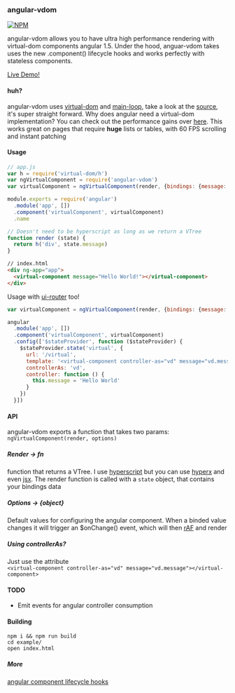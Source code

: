 ### angular-vdom

[![NPM][angular-vdom-icon]][angular-vdom-url]

angular-vdom allows you to have ultra high performance rendering with virtual-dom components angular 1.5. Under the hood, anguar-vdom takes uses the new .component() lifecycle hooks and works perfectly with stateless components.  

[Live Demo!](http://jackhanford.com/angular-vdom)

#### huh?
angular-vdom uses [virtual-dom](https://github.com/Matt-Esch/virtual-dom) and [main-loop](https://github.com/raynos/main-loop), take a look at the [source](https://github.com/hanford/angular-vdom/blob/master/index.js), it's super straight forward. Why does angular need a virtual-dom implementation? You can check out the performance gains over [here](https://auth0.com/blog/2016/01/07/more-benchmarks-virtual-dom-vs-angular-12-vs-mithril-js-vs-the-rest/). This works great on pages that require **huge** lists or tables, with 60 FPS scrolling and instant patching

#### Usage
```js
// app.js
var h = require('virtual-dom/h')
var ngVirtualComponent = require('angular-vdom')
var virtualComponent = ngVirtualComponent(render, {bindings: {message: '<'}})

module.exports = require('angular')
  .module('app', [])
  .component('virtualComponent', virtualComponent)
  .name

// Doesn't need to be hyperscript as long as we return a VTree
function render (state) {
  return h('div', state.message)
}

```  

```html
// index.html
<div ng-app="app">
  <virtual-component message="Hello World!"></virtual-component>
</div>
```  

Usage with [ui-router](https://github.com/angular-ui/ui-router) too!
```js
var virtualComponent = ngVirtualComponent(render, {bindings: {message: '<'}})

angular
  .module('app', [])
  .component('virtualComponent', virtualComponent)
  .config(['$stateProvider', function ($stateProvider) {
    $stateProvider.state('virtual', {
      url: '/virtual',
      template: '<virtual-component controller-as="vd" message="vd.message"></virtual-component>',
      controllerAs: 'vd',
      controller: function () {
        this.message = 'Hello World'
      }
    })
  }])
```  

#### API  
angular-vdom exports a function that takes two params:  
`ngVirtualComponent(render, options)`  


##### Render -> fn  
function that returns a VTree. I use [hyperscript](https://github.com/dominictarr/hyperscript) but you can use [hyperx](https://github.com/substack/hyperx) and even [jsx](https://github.com/alexmingoia/jsx-transform). The render function is called with a `state` object, that contains your bindings data

##### Options -> {object}  
Default values for configuring the angular component. When a binded value changes it will trigger an $onChange() event, which will then [rAF](http://www.paulirish.com/2011/requestanimationframe-for-smart-animating/) and render

##### Using controllerAs?  
Just use the attribute  
`<virtual-component controller-as="vd" message="vd.message"></virtual-component>`

#### TODO
- Emit events for angular controller consumption


#### Building
``npm i && npm run build``  
``cd example/``  
``open index.html``


##### More
[angular component lifecycle hooks](https://docs.angularjs.org/guide/component)


[angular-vdom-icon]: https://nodei.co/npm/angular-vdom.png?downloads=true
[angular-vdom-url]: https://npmjs.org/package/angular-vdom
